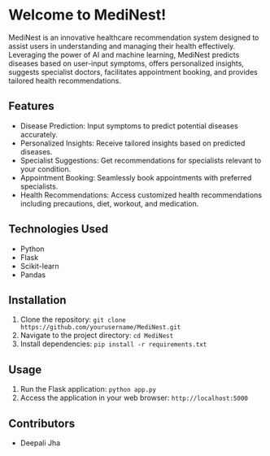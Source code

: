 # Welcome to MediNest!

MediNest is an innovative healthcare recommendation system designed to assist users in understanding and managing their health effectively. Leveraging the power of AI and machine learning, MediNest predicts diseases based on user-input symptoms, offers personalized insights, suggests specialist doctors, facilitates appointment booking, and provides tailored health recommendations.

## Features
- Disease Prediction: Input symptoms to predict potential diseases accurately.
- Personalized Insights: Receive tailored insights based on predicted diseases.
- Specialist Suggestions: Get recommendations for specialists relevant to your condition.
- Appointment Booking: Seamlessly book appointments with preferred specialists.
- Health Recommendations: Access customized health recommendations including precautions, diet, workout, and medication.

## Technologies Used
- Python
- Flask
- Scikit-learn
- Pandas

## Installation
1. Clone the repository: `git clone https://github.com/yourusername/MediNest.git`
2. Navigate to the project directory: `cd MediNest`
3. Install dependencies: `pip install -r requirements.txt`

## Usage
1. Run the Flask application: `python app.py`
2. Access the application in your web browser: `http://localhost:5000`

## Contributors
- Deepali Jha

